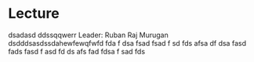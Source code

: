 # Lecture

dsadasd
ddssqqwerr
Leader: Ruban Raj Murugan
dsdddsasdssdahewfewqfwfd
fda
f
dsa
fsad
fsad
f
sd
fds
afsa
df
dsa
fasd
fads
fasd
f
asd
fd
ds
afs
fad
fdsa
f
sad
fds

